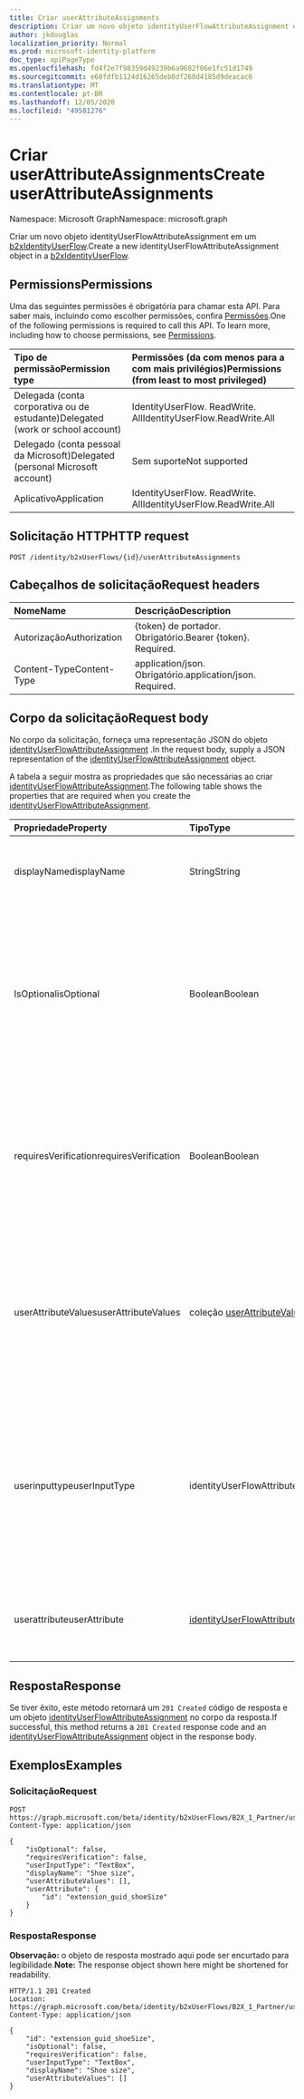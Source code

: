 ```yaml
---
title: Criar userAttributeAssignments
description: Criar um novo objeto identityUserFlowAttributeAssignment em um b2xIdentityUserFlow.
author: jkdouglas
localization_priority: Normal
ms.prod: microsoft-identity-platform
doc_type: apiPageType
ms.openlocfilehash: fd4f2e7f98359d49239b6a9602f06e1fc51d1749
ms.sourcegitcommit: e68fdfb1124d16265deb8df268d4185d9deacac6
ms.translationtype: MT
ms.contentlocale: pt-BR
ms.lasthandoff: 12/05/2020
ms.locfileid: "49581276"
---
```

# <a name="create-userattributeassignments"></a><span data-ttu-id="f90e3-103">Criar userAttributeAssignments</span><span class="sxs-lookup"><span data-stu-id="f90e3-103">Create userAttributeAssignments</span></span>

<span data-ttu-id="f90e3-104">Namespace: Microsoft Graph</span><span class="sxs-lookup"><span data-stu-id="f90e3-104">Namespace: microsoft.graph</span></span>

<span data-ttu-id="f90e3-105">Criar um novo objeto identityUserFlowAttributeAssignment em um [b2xIdentityUserFlow](../resources/b2xidentityuserflow.md).</span><span class="sxs-lookup"><span data-stu-id="f90e3-105">Create a new identityUserFlowAttributeAssignment object in a [b2xIdentityUserFlow](../resources/b2xidentityuserflow.md).</span></span>

## <a name="permissions"></a><span data-ttu-id="f90e3-106">Permissions</span><span class="sxs-lookup"><span data-stu-id="f90e3-106">Permissions</span></span>

<span data-ttu-id="f90e3-p101">Uma das seguintes permissões é obrigatória para chamar esta API. Para saber mais, incluindo como escolher permissões, confira [Permissões](/graph/permissions-reference).</span><span class="sxs-lookup"><span data-stu-id="f90e3-p101">One of the following permissions is required to call this API. To learn more, including how to choose permissions, see [Permissions](/graph/permissions-reference).</span></span>

|<span data-ttu-id="f90e3-109">Tipo de permissão</span><span class="sxs-lookup"><span data-stu-id="f90e3-109">Permission type</span></span>|<span data-ttu-id="f90e3-110">Permissões (da com menos para a com mais privilégios)</span><span class="sxs-lookup"><span data-stu-id="f90e3-110">Permissions (from least to most privileged)</span></span>|
|:---|:---|
|<span data-ttu-id="f90e3-111">Delegada (conta corporativa ou de estudante)</span><span class="sxs-lookup"><span data-stu-id="f90e3-111">Delegated (work or school account)</span></span>|<span data-ttu-id="f90e3-112">IdentityUserFlow. ReadWrite. All</span><span class="sxs-lookup"><span data-stu-id="f90e3-112">IdentityUserFlow.ReadWrite.All</span></span>|
|<span data-ttu-id="f90e3-113">Delegado (conta pessoal da Microsoft)</span><span class="sxs-lookup"><span data-stu-id="f90e3-113">Delegated (personal Microsoft account)</span></span>|<span data-ttu-id="f90e3-114">Sem suporte</span><span class="sxs-lookup"><span data-stu-id="f90e3-114">Not supported</span></span>|
|<span data-ttu-id="f90e3-115">Aplicativo</span><span class="sxs-lookup"><span data-stu-id="f90e3-115">Application</span></span>|<span data-ttu-id="f90e3-116">IdentityUserFlow. ReadWrite. All</span><span class="sxs-lookup"><span data-stu-id="f90e3-116">IdentityUserFlow.ReadWrite.All</span></span>|

## <a name="http-request"></a><span data-ttu-id="f90e3-117">Solicitação HTTP</span><span class="sxs-lookup"><span data-stu-id="f90e3-117">HTTP request</span></span>

<!-- {
  "blockType": "ignored"
}
-->

``` http
POST /identity/b2xUserFlows/{id}/userAttributeAssignments
```

## <a name="request-headers"></a><span data-ttu-id="f90e3-118">Cabeçalhos de solicitação</span><span class="sxs-lookup"><span data-stu-id="f90e3-118">Request headers</span></span>

|<span data-ttu-id="f90e3-119">Nome</span><span class="sxs-lookup"><span data-stu-id="f90e3-119">Name</span></span>|<span data-ttu-id="f90e3-120">Descrição</span><span class="sxs-lookup"><span data-stu-id="f90e3-120">Description</span></span>|
|:---|:---|
|<span data-ttu-id="f90e3-121">Autorização</span><span class="sxs-lookup"><span data-stu-id="f90e3-121">Authorization</span></span>|<span data-ttu-id="f90e3-p102">{token} de portador. Obrigatório.</span><span class="sxs-lookup"><span data-stu-id="f90e3-p102">Bearer {token}. Required.</span></span>|
|<span data-ttu-id="f90e3-124">Content-Type</span><span class="sxs-lookup"><span data-stu-id="f90e3-124">Content-Type</span></span>|<span data-ttu-id="f90e3-p103">application/json. Obrigatório.</span><span class="sxs-lookup"><span data-stu-id="f90e3-p103">application/json. Required.</span></span>|

## <a name="request-body"></a><span data-ttu-id="f90e3-127">Corpo da solicitação</span><span class="sxs-lookup"><span data-stu-id="f90e3-127">Request body</span></span>

<span data-ttu-id="f90e3-128">No corpo da solicitação, forneça uma representação JSON do objeto [identityUserFlowAttributeAssignment](../resources/identityuserflowattributeassignment.md) .</span><span class="sxs-lookup"><span data-stu-id="f90e3-128">In the request body, supply a JSON representation of the [identityUserFlowAttributeAssignment](../resources/identityuserflowattributeassignment.md) object.</span></span>

<span data-ttu-id="f90e3-129">A tabela a seguir mostra as propriedades que são necessárias ao criar [identityUserFlowAttributeAssignment](../resources/identityuserflowattributeassignment.md).</span><span class="sxs-lookup"><span data-stu-id="f90e3-129">The following table shows the properties that are required when you create the [identityUserFlowAttributeAssignment](../resources/identityuserflowattributeassignment.md).</span></span>

|<span data-ttu-id="f90e3-130">Propriedade</span><span class="sxs-lookup"><span data-stu-id="f90e3-130">Property</span></span>|<span data-ttu-id="f90e3-131">Tipo</span><span class="sxs-lookup"><span data-stu-id="f90e3-131">Type</span></span>|<span data-ttu-id="f90e3-132">Descrição</span><span class="sxs-lookup"><span data-stu-id="f90e3-132">Description</span></span>|
|:---|:---|:---|
|<span data-ttu-id="f90e3-133">displayName</span><span class="sxs-lookup"><span data-stu-id="f90e3-133">displayName</span></span>|<span data-ttu-id="f90e3-134">String</span><span class="sxs-lookup"><span data-stu-id="f90e3-134">String</span></span>|<span data-ttu-id="f90e3-135">O nome de exibição do identityUserFlowAttribute dentro de um fluxo de usuário.</span><span class="sxs-lookup"><span data-stu-id="f90e3-135">The display name of the identityUserFlowAttribute within a user flow.</span></span>|
|<span data-ttu-id="f90e3-136">IsOptional</span><span class="sxs-lookup"><span data-stu-id="f90e3-136">isOptional</span></span>|<span data-ttu-id="f90e3-137">Boolean</span><span class="sxs-lookup"><span data-stu-id="f90e3-137">Boolean</span></span>|<span data-ttu-id="f90e3-138">Determina se o identityUserFlowAttribute é opcional.</span><span class="sxs-lookup"><span data-stu-id="f90e3-138">Determines whether the identityUserFlowAttribute is optional.</span></span> <span data-ttu-id="f90e3-139">`true` significa que o usuário não precisa fornecer um valor.</span><span class="sxs-lookup"><span data-stu-id="f90e3-139">`true` means the user doesn't have to provide a value.</span></span> <span data-ttu-id="f90e3-140">`false` significa que o usuário não pode concluir a inscrição sem fornecer um valor.</span><span class="sxs-lookup"><span data-stu-id="f90e3-140">`false` means the user cannot complete sign-up without providing a value.</span></span>|
|<span data-ttu-id="f90e3-141">requiresVerification</span><span class="sxs-lookup"><span data-stu-id="f90e3-141">requiresVerification</span></span>|<span data-ttu-id="f90e3-142">Boolean</span><span class="sxs-lookup"><span data-stu-id="f90e3-142">Boolean</span></span>|<span data-ttu-id="f90e3-143">Determina se o identityUserFlowAttribute requer verificação.</span><span class="sxs-lookup"><span data-stu-id="f90e3-143">Determines whether the identityUserFlowAttribute requires verification.</span></span> <span data-ttu-id="f90e3-144">Isso é usado apenas para verificar o número de telefone ou endereço de email do usuário.</span><span class="sxs-lookup"><span data-stu-id="f90e3-144">This is only used for verifying the user's phone number or email address.</span></span>|
|<span data-ttu-id="f90e3-145">userAttributeValues</span><span class="sxs-lookup"><span data-stu-id="f90e3-145">userAttributeValues</span></span>|<span data-ttu-id="f90e3-146">coleção [userAttributeValuesItem](../resources/userattributevaluesitem.md)</span><span class="sxs-lookup"><span data-stu-id="f90e3-146">[userAttributeValuesItem](../resources/userattributevaluesitem.md) collection</span></span>|<span data-ttu-id="f90e3-147">As opções de entrada para o atributo de fluxo do usuário.</span><span class="sxs-lookup"><span data-stu-id="f90e3-147">The input options for the user flow attribute.</span></span> <span data-ttu-id="f90e3-148">Aplicável somente quando userinputtype é `radioSingleSelect` , `dropdownSingleSelect` , ou `checkboxMultiSelect` .</span><span class="sxs-lookup"><span data-stu-id="f90e3-148">Only applicable when the userInputType is `radioSingleSelect`, `dropdownSingleSelect`, or `checkboxMultiSelect`.</span></span>|
|<span data-ttu-id="f90e3-149">userinputtype</span><span class="sxs-lookup"><span data-stu-id="f90e3-149">userInputType</span></span>|<span data-ttu-id="f90e3-150">identityUserFlowAttributeInputType</span><span class="sxs-lookup"><span data-stu-id="f90e3-150">identityUserFlowAttributeInputType</span></span>|<span data-ttu-id="f90e3-151">O tipo de entrada do atributo de fluxo do usuário.</span><span class="sxs-lookup"><span data-stu-id="f90e3-151">The input type of the user flow attribute.</span></span> <span data-ttu-id="f90e3-152">Os possíveis valores são: `textBox`, `dateTimeDropdown`, `radioSingleSelect`, `dropdownSingleSelect`, `emailBox`, `checkboxMultiSelect`.</span><span class="sxs-lookup"><span data-stu-id="f90e3-152">Possible values are: `textBox`, `dateTimeDropdown`, `radioSingleSelect`, `dropdownSingleSelect`, `emailBox`, `checkboxMultiSelect`.</span></span>|
|<span data-ttu-id="f90e3-153">userattribute</span><span class="sxs-lookup"><span data-stu-id="f90e3-153">userAttribute</span></span>|[<span data-ttu-id="f90e3-154">identityUserFlowAttribute</span><span class="sxs-lookup"><span data-stu-id="f90e3-154">identityUserFlowAttribute</span></span>](../resources/identityuserflowattribute.md)|<span data-ttu-id="f90e3-155">O identificador do atributo de fluxo do usuário a ser incluído na atribuição de fluxo do usuário.</span><span class="sxs-lookup"><span data-stu-id="f90e3-155">The identifier for the user flow attribute to include in the user flow assignment.</span></span>

## <a name="response"></a><span data-ttu-id="f90e3-156">Resposta</span><span class="sxs-lookup"><span data-stu-id="f90e3-156">Response</span></span>

<span data-ttu-id="f90e3-157">Se tiver êxito, este método retornará um `201 Created` código de resposta e um objeto [identityUserFlowAttributeAssignment](../resources/identityuserflowattributeassignment.md) no corpo da resposta.</span><span class="sxs-lookup"><span data-stu-id="f90e3-157">If successful, this method returns a `201 Created` response code and an [identityUserFlowAttributeAssignment](../resources/identityuserflowattributeassignment.md) object in the response body.</span></span>

## <a name="examples"></a><span data-ttu-id="f90e3-158">Exemplos</span><span class="sxs-lookup"><span data-stu-id="f90e3-158">Examples</span></span>

### <a name="request"></a><span data-ttu-id="f90e3-159">Solicitação</span><span class="sxs-lookup"><span data-stu-id="f90e3-159">Request</span></span>

<!-- {
  "blockType": "request",
  "name": "create_identityuserflowattributeassignment_from_"
}
-->

``` http
POST https://graph.microsoft.com/beta/identity/b2xUserFlows/B2X_1_Partner/userAttributeAssignments
Content-Type: application/json

{
    "isOptional": false,
    "requiresVerification": false,
    "userInputType": "TextBox",
    "displayName": "Shoe size",
    "userAttributeValues": [],
    "userAttribute": {
        "id": "extension_guid_shoeSize"
    }
}
```

### <a name="response"></a><span data-ttu-id="f90e3-160">Resposta</span><span class="sxs-lookup"><span data-stu-id="f90e3-160">Response</span></span>

<span data-ttu-id="f90e3-161">**Observação:** o objeto de resposta mostrado aqui pode ser encurtado para legibilidade.</span><span class="sxs-lookup"><span data-stu-id="f90e3-161">**Note:** The response object shown here might be shortened for readability.</span></span>
<!-- {
  "blockType": "response",
  "truncated": true,
  "@odata.type": "microsoft.graph.identityUserFlowAttributeAssignment"
}
-->

``` http
HTTP/1.1 201 Created
Location: https://graph.microsoft.com/beta/identity/b2xUserFlows/B2X_1_Partner/userAttributeAssignments/extension_guid_shoeSize
Content-Type: application/json

{
    "id": "extension_guid_shoeSize",
    "isOptional": false,
    "requiresVerification": false,
    "userInputType": "TextBox",
    "displayName": "Shoe size",
    "userAttributeValues": []
}
```

